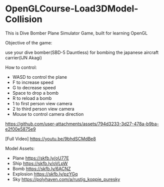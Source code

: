 # OpenGLCourse-Load3DModel-Collision
This is Dive Bomber Plane Simulator Game, built for learning OpenGL

Objective of the game:

use your dive bomber(SBD-5 Dauntless) for bombing the japanese aircraft carrier(IJN Akagi)

How to control:

- WASD to control the plane
- F to increase speed
- G to decrease speed
- Space to drop a bomb
- R to reload a bomb
- 1 to first person view camera
- 2 to third person view camera
- Mouse to control camera direction
  
https://github.com/user-attachments/assets/794d3233-3d27-478a-b9ba-e2f00e5875e9

[Full Video]
https://youtu.be/9bhdSCMdBe8

Model Assets:
- Plane
  https://skfb.ly/oU77E
- Ship
  https://skfb.ly/oVLpW
- Bomb
  https://skfb.ly/6ACNZ
- Explosion
  https://skfb.ly/pzYGq
- Sky
  https://polyhaven.com/a/rustig_koppie_puresky
